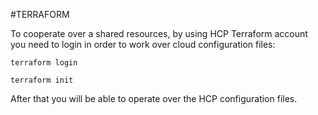 #TERRAFORM 

To cooperate over a shared resources, by using HCP Terraform account you need to login in order to work over cloud configuration files: 

```bach
terraform login

terraform init
```

After that you will be able to operate over the HCP configuration files. 